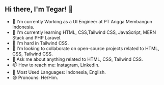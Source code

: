 ## Hi there, I'm Tegar! 👋
- 🚀 I'm currently Working as a UI Engineer at PT Angga Membangun Indonesia.
- 📖 I'm currently learning HTML, CSS,Tailwind CSS, JavaScript, MERN Stack and PHP Laravel.
- 🦾 I'm hard in Tailwind CSS.
- 🤝 I'm looking to collaborate on open-source projects related to HTML, CSS, Tailwind CSS.
- 💬 Ask me about anything related to HTML, CSS, Tailwind CSS.
- 📫 How to reach me: Instagram, LinkedIn.
- 🎨 Most Used Languages: Indonesia, English.
- 😄 Pronouns: He/Him.

